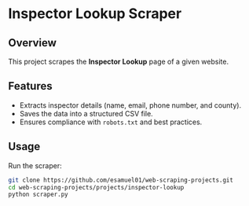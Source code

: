 # Inspector Lookup Scraper

## Overview
This project scrapes the **Inspector Lookup** page of a given website.

## Features
- Extracts inspector details (name, email, phone number, and county).
- Saves the data into a structured CSV file.
- Ensures compliance with `robots.txt` and best practices.

## Usage
Run the scraper:
```bash
git clone https://github.com/esamuel01/web-scraping-projects.git
cd web-scraping-projects/projects/inspector-lookup
python scraper.py
